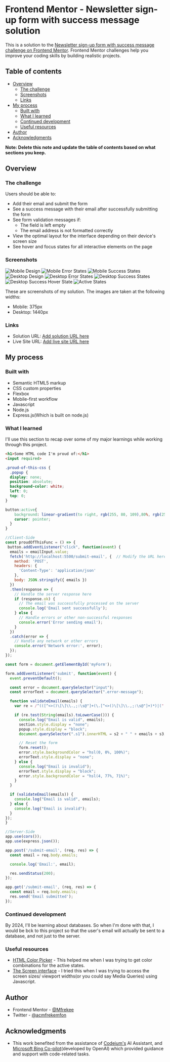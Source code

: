 # Frontend Mentor - Newsletter sign-up form with success message solution

This is a solution to the [Newsletter sign-up form with success message challenge on Frontend Mentor](https://www.frontendmentor.io/challenges/newsletter-signup-form-with-success-message-3FC1AZbNrv). Frontend Mentor challenges help you improve your coding skills by building realistic projects. 

## Table of contents

- [Overview](#overview)
  - [The challenge](#the-challenge)
  - [Screenshots](#screenshots)
  - [Links](#links)
- [My process](#my-process)
  - [Built with](#built-with)
  - [What I learned](#what-i-learned)
  - [Continued development](#continued-development)
  - [Useful resources](#useful-resources)
- [Author](#author)
- [Acknowledgments](#acknowledgments)

**Note: Delete this note and update the table of contents based on what sections you keep.**

## Overview

### The challenge

Users should be able to:

- Add their email and submit the form
- See a success message with their email after successfully submitting the form
- See form validation messages if:
  - The field is left empty
  - The email address is not formatted correctly
- View the optimal layout for the interface depending on their device's screen size
- See hover and focus states for all interactive elements on the page

### Screenshots

![Mobile Design](./mobile-design-solution.jpeg)
![Mobile Error States](./mobile-error-state.jpeg)
![Mobile Success States](./mobile-success-state.jpeg)
![Desktop Design](./desktop-design-solution.png)
![Desktop Error States](./desktop-error-state.png)
![Desktop Success States](./desktop-success-state.png)
![Desktop Success Hover State](./desktop-success-hover.png)
![Active States](./active-state.png)

These are screenshots of my solution. The images are taken at the following widths:
- Mobile: 375px
- Desktop: 1440px

### Links

- Solution URL: [Add solution URL here](https://your-solution-url.com)
- Live Site URL: [Add live site URL here](https://your-live-site-url.com)

## My process

### Built with

- Semantic HTML5 markup
- CSS custom properties
- Flexbox
- Mobile-first workflow
- Javascript
- Node.js
- Express.js(Which is built on node.js)

### What I learned

I'll use this section to recap over some of my major learnings while working through this project.

```html
<h1>Some HTML code I'm proud of:</h1>
<input required>
```
```css
.proud-of-this-css {
  .popup {
  display: none;
  position: absolute;
  background-color: white;
  left: 0;
  top: 0;
}

button:active{
    background: linear-gradient(to right, rgb(255, 80, 109),80%, rgb(255, 196, 86));
    cursor: pointer;
  }
}
```
```js
//Client-Side
const proudOfThisFunc = () => {
 button.addEventListener("click", function(event) {
  emails = emailInput.value;
  fetch('http://localhost:5500/submit-email', {  // Modify the URL here
    method: 'POST',
    headers: {
      'Content-Type': 'application/json'
    },
    body: JSON.stringify({ emails })
  })
  .then(response => {
    // Handle the server response here
    if (response.ok) {
      // The email was successfully processed on the server
      console.log('Email sent successfully');
    } else {
      // Handle errors or other non-successful responses
      console.error('Error sending email');
    }
  })
  .catch(error => {
    // Handle any network or other errors
    console.error('Network error:', error);
  });
});

const form = document.getElementById('myForm');

form.addEventListener('submit', function(event) {
  event.preventDefault();

  const error = document.querySelector("input");
  const errorText = document.querySelector(".error-message");

  function validateEmail(emails) {
    var re = /^(([^<>()\[\]\\.,;:\s@"]+(\.[^<>()\[\]\\.,;:\s@"]+)*)|(".+"))@((\[[0-9]{1,3}\.[0-9]{1,3}\.[0-9]{1,3}\.[0-9]{1,3}\])|(([a-zA-Z\-0-9]+\.)+[a-zA-Z]{2,}))$/;

    if (re.test(String(emails).toLowerCase())) {
      console.log("Email is valid", emails);
      section.style.display = "none";
      popup.style.display = "block";
      document.querySelector(".s1").innerHTML = s2 + " " + emails + s3;

      // Reset the form
      form.reset();
      error.style.backgroundColor = "hsl(0, 0%, 100%)";
      errorText.style.display = "none";
    } else {
      console.log("Email is invalid");
      errorText.style.display = "block";
      error.style.backgroundColor = "hsl(4, 77%, 71%)";
    }
  }

  if (validateEmail(emails)) {
    console.log("Email is valid", emails);
  } else {
    console.log("Email is invalid");
  }
});
}
```
```js
//Server-Side
app.use(cors());
app.use(express.json());

app.post('/submit-email', (req, res) => {
  const email = req.body.emails;

  console.log('Email:', email);

  res.sendStatus(200);
});

app.get('/submit-email', (req, res) => {
  const email = req.body.emails;
  res.send('Email submitted');
});
```


### Continued development

By 2024, I'll be learning about databases. So when I'm done with that, I would be bck to this project so that the user's email will actually be sent to a database, and not just to the server.

### Useful resources

- [HTML Color Picker](https://www.w3schools.com/colors/colors_picker.asp) - This helped me when I was trying to get color combinations for the active states.
- [The Screen interface](https://developer.mozilla.org/en-US/docs/Web/API/Screen) - I tried this when I was trying to access the screen sizes/ viewport widths(or you could say Media Queries) using Javascript. 


## Author

- Frontend Mentor - [@Mfrekee](https://www.frontendmentor.io/profile/Mfrekee)
- Twitter - [@acmfrekemfon](https://www.twitter.com/acmfrekemfon)

## Acknowledgments

- This work benefited from the assistance of [Codeium's](https://codeium.com/) AI Assistant, and [Microsoft Bing Co-pilot](https://www.microsoft.com/en-us/edge/features/bing-chat?form=MA13FJ)(developed by OpenAI) which provided guidance and support with code-related tasks.
